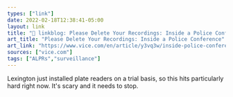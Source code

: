 ```yaml
---
types: ["link"]
date: 2022-02-18T12:38:41-05:00
layout: link
title: "🔗 linkblog: Please Delete Your Recordings: Inside a Police Conference'"
art_title: "Please Delete Your Recordings: Inside a Police Conference"
art_link: "https://www.vice.com/en/article/y3vq3w/inside-police-conference-washington-dc-sheriffs-association"
sources: ["vice.com"]
tags: ["ALPRs","surveillance"]
---
```

Lexington just installed plate readers on a trial basis, so this hits particularly hard right now. It's scary and it needs to stop.
